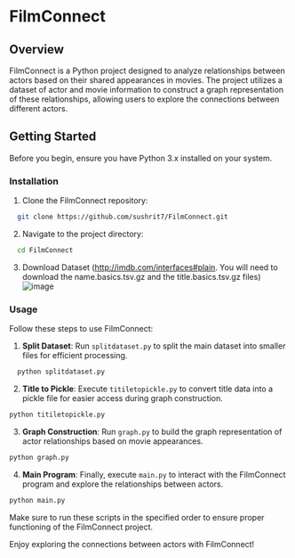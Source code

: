 # FilmConnect

## Overview
FilmConnect is a Python project designed to analyze relationships between actors based on their shared appearances in movies. The project utilizes a dataset of actor and movie information to construct a graph representation of these relationships, allowing users to explore the connections between different actors.

## Getting Started
Before you begin, ensure you have Python 3.x installed on your system.

### Installation
1. Clone the FilmConnect repository:
```bash
  git clone https://github.com/sushrit7/FilmConnect.git
```

2. Navigate to the project directory:
```bash
  cd FilmConnect
```

3. Download Dataset
(http://imdb.com/interfaces#plain. You will need to download the name.basics.tsv.gz and the title.basics.tsv.gz files)![image](https://github.com/sushrit7/FilmConnect/assets/69793434/bc4c0c17-61c3-4905-820a-291d60ac628b)


### Usage
Follow these steps to use FilmConnect:

1. **Split Dataset**: Run `splitdataset.py` to split the main dataset into smaller files for efficient processing.
  ```bash
    python splitdataset.py
```


2. **Title to Pickle**: Execute `titiletopickle.py` to convert title data into a pickle file for easier access during graph construction.
```bash
python titiletopickle.py
```


3. **Graph Construction**: Run `graph.py` to build the graph representation of actor relationships based on movie appearances.
```bash
python graph.py
```

4. **Main Program**: Finally, execute `main.py` to interact with the FilmConnect program and explore the relationships between actors.
```bash
python main.py
```
Make sure to run these scripts in the specified order to ensure proper functioning of the FilmConnect project.


Enjoy exploring the connections between actors with FilmConnect!
